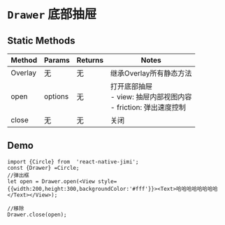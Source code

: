 <!--
 * @Descripttion: 
 * @version: 
 * @Author: xieruizhi
 * @Date: 2019-09-24 15:28:09
 * @LastEditors: xieruizhi
 * @LastEditTime: 2019-11-29 09:57:28
 -->

# `Drawer` 底部抽屉

## Static Methods
| Method | Params | Returns | Notes |
|---|---|---|---|
| Overlay | 无 | 无 | 继承Overlay所有静态方法 |
| open | options | 无 | 打开底部抽屉 <br>- view: 抽屉内部视图内容 <br> - friction: 弹出速度控制 |
| close | 无 | 无 | 关闭 |

## Demo

```
import {Circle} from  'react-native-jimi';
const {Drawer} =Circle;
//弹出框
let open = Drawer.open(<View style={{width:200,height:300,backgroundColor:'#fff'}}><Text>哈哈哈哈哈哈哈哈</Text></View>);

//移除
Drawer.close(open);

```
